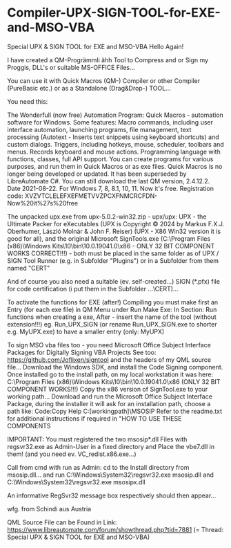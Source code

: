 # Compiler-UPX-SIGN-TOOL-for-EXE-and-MSO-VBA
Special UPX &amp; SIGN TOOL for EXE and MSO-VBA
Hello Again!

I have created a QM-Progrämmli ähh Tool to Compress and or Sign my Proggis, DLL's or suitable MS-OFFICE Files...

You can use it with Quick Macros (QM-) Compiler or other Compiler (PureBasic etc.) or as a Standalone (Drag&Drop-) TOOL...

You need this:

The Wonderfull (now free) Automation Program:
Quick Macros - automation software for Windows. Some features:
Macro commands, including user interface automation, launching programs, file management, text processing (Autotext - Inserts text snippets using keyboard shortcuts) and custom dialogs.
Triggers, including hotkeys, mouse, scheduler, toolbars and menus.
Records keyboard and mouse actions.
Programming language with functions, classes, full API support.
You can create programs for various purposes, and run them in Quick Macros or as exe files.
Quick Macros is no longer being developed or updated. It has been superseded by LibreAutomate C#.
You can still download the last QM version, 2.4.12.2. Date 2021-08-22. For Windows 7, 8, 8.1, 10, 11.
Now it's free. Registration code: XVZVTCLELEFXEFMETVVZPCXFNMCRCFDN-Now%20it%27s%20free

The unpacked upx.exe from upx-5.0.2-win32.zip - upx/upx: UPX - the Ultimate Packer for eXecutables (UPX is Copyright © 2024 by Markus F.X.J. Oberhumer, László Molnár & John F. Reiser) (UPX - X86 Win32 version it is good for all), and the original Microsoft SignTools.exe (C:\Program Files (x86)\Windows Kits\10\bin\10.0.19041.0\x86 - ONLY 32 BIT COMPONENT WORKS CORRECT!!!) - both must be placed in the same folder as of UPX / SIGN Tool Runner (e.g. in Subfolder "Plugins") or in a Subfolder from them named "CERT"
 
And of course you also need a suitable (ev. self-created...) SIGN (*.pfx) file for code certification (i put them in the Subfolder ...\CERT)...

To activate the functions for EXE (after!) Compiling you must make first an Entry (for each exe file) in QM Menu under Run Make Exe:
In Section: Run functions when creating a exe, After - insert the name of the tool (without extension!!!)
eg. Run_UPX_SIGN                                  (or rename Run_UPX_SIGN.exe to shorter e.g. MyUPX.exe) to have a smaller entry (only: MyUPX)

To sign MSO vba files too - you need
Microsoft Office Subject Interface Packages for Digitally Signing VBA Projects
See too: https://github.com/Joflixen/signtool and the headers of my QML source file...
Download the Windows SDK, and install the Code Signing component.
Once installed go to the install path, on my local workstation it was here: 
 C:\Program Files (x86)\Windows Kits\10\bin\10.0.19041.0\x86  (ONLY 32 BIT COMPONENT WORKS!!!)
Copy the x86 version of SignTool.exe to your working path... 
Download and run the Microsoft Office Subject Interface Package, during the installer it will ask for an installation path, choose a path like: 
Code:Copy      Help
C:\[workingpath]\MSOSIP
Refer to the readme.txt for additional instructions if required in "HOW TO USE THESE COMPONENTS

IMPORTANT: You must registered the two msosip*.dll Files with regsvr32.exe as Admin-User in a fixed directory and Place the vbe7.dll in them! (and you need ev. VC_redist.x86.exe...)

Call from cmd with run as Admin:
cd to the Install directory from msosip.dll... and run
C:\Windows\System32\regsvr32.exe msosip.dll and C:\Windows\System32\regsvr32.exe msosipx.dll

An informative RegSvr32 message box respectively should then appear...

wfg. from Schindi aus Austria

QML Source File can be Found in Link: https://www.libreautomate.com/forum/showthread.php?tid=7881 (= Thread:  Special UPX & SIGN TOOL for EXE and MSO-VBA)


